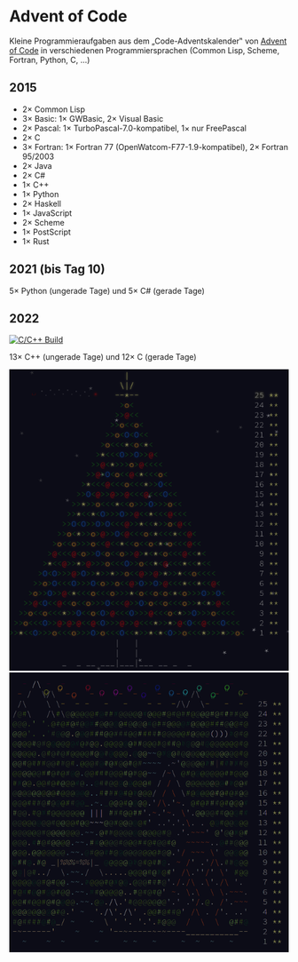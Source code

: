 # Advent of Code

Kleine Programmieraufgaben aus dem „Code-Adventskalender‟ von
[Advent of Code](https://adventofcode.com)
in verschiedenen Programmiersprachen
(Common Lisp, Scheme, Fortran, Python, C, ...)


## 2015

* 2× Common Lisp
* 3× Basic:  1× GWBasic, 2× Visual Basic
* 2× Pascal:  1× TurboPascal-7.0-kompatibel, 1× nur FreePascal
* 2× C
* 3× Fortran:  1× Fortran 77 (OpenWatcom-F77-1.9-kompatibel),
               2× Fortran 95/2003
* 2× Java
* 2× C#
* 1× C++
* 1× Python
* 2× Haskell
* 1× JavaScript
* 2× Scheme
* 1× PostScript
* 1× Rust


## 2021 (bis Tag 10)

5× Python (ungerade Tage) und 5× C# (gerade Tage)


## 2022

[![C/C++ Build](https://github.com/kgwarnick/adventofcode/actions/workflows/c-cpp.yml/badge.svg?branch=rednitz)](https://github.com/kgwarnick/adventofcode/actions/workflows/c-cpp.yml)

13× C++ (ungerade Tage) und 12× C (gerade Tage)

![AoC2015](aoc2015.png)
![AoC2022](aoc2022.png)
